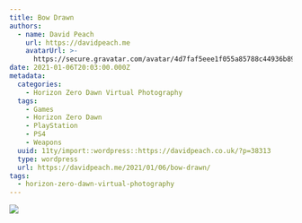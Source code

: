 ```yaml
---
title: Bow Drawn
authors:
  - name: David Peach
    url: https://davidpeach.me
    avatarUrl: >-
      https://secure.gravatar.com/avatar/4d7faf5eee1f055a85788c44936b8995eaab6dfb004e7854ec747ccb272e91ee?s=96&d=mm&r=g
date: 2021-01-06T20:03:00.000Z
metadata:
  categories:
    - Horizon Zero Dawn Virtual Photography
  tags:
    - Games
    - Horizon Zero Dawn
    - PlayStation
    - PS4
    - Weapons
  uuid: 11ty/import::wordpress::https://davidpeach.co.uk/?p=38313
  type: wordpress
  url: https://davidpeach.me/2021/01/06/bow-drawn/
tags:
  - horizon-zero-dawn-virtual-photography
---
```

[![](/assets/Horizon-Zero-Dawn™_-Complete-E-fxjHpikqaPte.jpg)](/assets/Horizon-Zero-Dawn™_-Complete-E-fxjHpikqaPte.jpg)